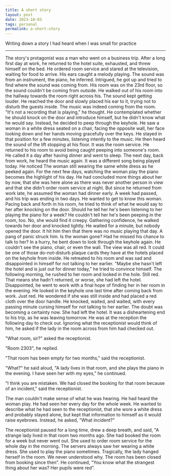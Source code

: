 ```yaml
---
title: A short story
layout: post
date: 2023-10-03
tags: personal
permalink: a-short-story
---
```


Writing down a story I had heard when I was small for practice

<hr>
The story's protagonist was a man who went on a business trip. After a long first day at work, he returned to the hotel suite, exhausted, and threw himself on the bed. He ordered room service and stared at the television, waiting for food to arrive. His ears caught a melody playing. The sound was from an instrument, the piano, he inferred. Intrigued, he got up and tried to find where the sound was coming from. His room was on the 23rd floor, so the sound couldn't be coming from outside. He walked out of his room into the hallway towards the room right across his. The sound kept getting louder. He reached the door and slowly placed his ear to it, trying not to disturb the guests inside. The music was indeed coming from the room. "It's not a recording that is playing," he thought. He contemplated whether he should knock on the door and introduce himself, but he didn't know what he would say. Instead, he decided to peep through the keyhole. He saw a woman in a white dress seated on a chair, facing the opposite wall, her face looking down and her hands moving gracefully over the keys. He stayed in that position for a few minutes, listening intently to the music. He then heard the sound of the lift stopping at his floor. It was the room service. He returned to his room to avoid being caught peeping into someone's room. He called it a day after having dinner and went to sleep. The next day, back from work, he heard the music again. It was a different song being played today. He noticed The woman still wearing the same white dress as he peeked again. For the next few days, watching the woman play the piano becomes the highlight of his day. He had concluded more things about her by now, that she was here alone as there was never another person in view and that she didn't order room service at night. But since he returned from work late, he assumed the woman had dinner early. A week had passed, and his trip was ending in two days. He wanted to get to know this woman. Pacing back and forth in his room, he tried to think of what he would say to her after knocking on the door. Should he tell her he's been listening to her playing the piano for a week? He couldn't tell her he's been peeping in the room, too. No, she would find it creepy. Gathering confidence, he walked towards her door and knocked lightly. He waited for a minute, but nobody opened the door. It hit him then that there was no music playing that day. A pang of panic struck him. Is the woman gone? Had he missed his chance to talk to her? In a hurry, he bent down to look through the keyhole again. He couldn't see the piano, chair, or even the wall. The view was all red. It could be one of those do-not-disturb plaque cards they have at the hotels placed on the keyhole from inside. He retreated to his room and was sad and disappointed in himself for not talking to her earlier. "Maybe she hasn't left the hotel and is just out for dinner today," he tried to convince himself. The following morning, he rushed to her room and looked in the hole. Still red. That means she hadn't returned, or worse, she had left the hotel. Disappointed, he went to work with a final hope of finding her in her room in the evening. He looked in the keyhole one last time after coming back from work. Just red. He wondered if she was still inside and had placed a red cloth over the door handle. He knocked, waited, and waited, with every passing minute cursing himself for not talking to her earlier. The doubt was becoming a certainty now. She had left the hotel. It was a disheartening end to his trip, as he was leaving tomorrow. He was at the reception the following day to check out. Ignoring what the receptionist would think of him, he asked if the lady in the room across from him had checked out. 

"What room, sir?" asked the receptionist. 

"Room 2303", he replied. 

"That room has been empty for two months," said the receptionist.

"What?" he said aloud, "A lady lives in that room, and she plays the piano in the evening. I have seen her with my eyes," he continued. 

"I think you are mistaken. We had closed the booking for that room because of an incident," said the receptionist. 

The man couldn't make sense of what he was hearing. He had heard the woman play. He had seen her every day for the whole week. He wanted to describe what he had seen to the receptionist, that she wore a white dress and probably stayed alone, but kept that information to himself as it would raise eyebrows. Instead, he asked, "What incident?"

The receptionist paused for a long time, drew a deep breath, and said, "A strange lady lived in that room two months ago. She had booked the room for a week but never went out. She used to order room service for the whole day in the morning. The servers always saw her wearing a white dress. She used to play the piano sometimes. Tragically, the lady hanged herself in the room. We never understood why. The room has been closed from booking since then". He continued, "You know what the strangest thing about her was? Her pupils were red".